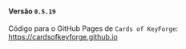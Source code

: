 #### Versão `0.5.19`

Código para o GitHub Pages de `Cards of KeyForge`: https://cardsofkeyforge.github.io

